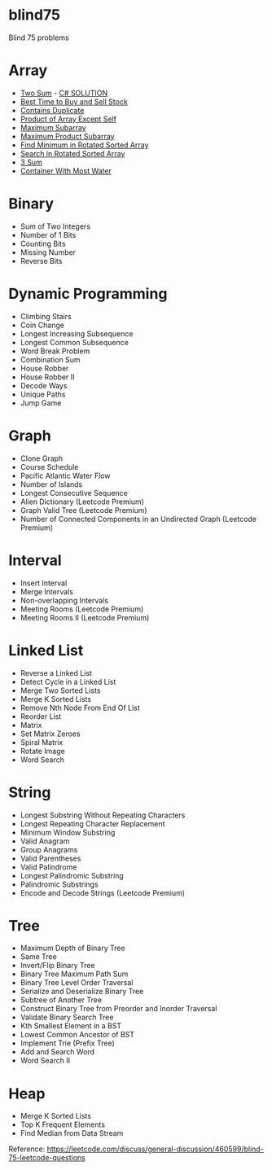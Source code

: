 # blind75
Blind 75 problems

# Array
- [Two Sum](https://leetcode.com/problems/two-sum/) - [C# SOLUTION](https://github.com/nikhildoomra/blind75/blob/main/b01_LC1_two_sum.cs)
- [Best Time to Buy and Sell Stock](https://leetcode.com/problems/best-time-to-buy-and-sell-stock/)
- [Contains Duplicate](https://leetcode.com/problems/contains-duplicate/)
- [Product of Array Except Self](https://leetcode.com/problems/product-of-array-except-self/)
- [Maximum Subarray](https://leetcode.com/problems/maximum-subarray/)
- [Maximum Product Subarray](https://leetcode.com/problems/maximum-product-subarray/)
- [Find Minimum in Rotated Sorted Array](https://leetcode.com/problems/find-minimum-in-rotated-sorted-array/)
- [Search in Rotated Sorted Array](https://leetcode.com/problems/search-in-rotated-sorted-array/)
- [3 Sum](https://leetcode.com/problems/3sum/)
- [Container With Most Water](https://leetcode.com/problems/container-with-most-water/)

# Binary
- Sum of Two Integers
- Number of 1 Bits
- Counting Bits
- Missing Number
- Reverse Bits

# Dynamic Programming
- Climbing Stairs
- Coin Change
- Longest Increasing Subsequence
- Longest Common Subsequence
- Word Break Problem
- Combination Sum
- House Robber
- House Robber II
- Decode Ways
- Unique Paths
- Jump Game

# Graph
- Clone Graph
- Course Schedule
- Pacific Atlantic Water Flow
- Number of Islands
- Longest Consecutive Sequence
- Alien Dictionary (Leetcode Premium)
- Graph Valid Tree (Leetcode Premium)
- Number of Connected Components in an Undirected Graph (Leetcode Premium)

# Interval
- Insert Interval
- Merge Intervals
- Non-overlapping Intervals
- Meeting Rooms (Leetcode Premium)
- Meeting Rooms II (Leetcode Premium)

# Linked List
- Reverse a Linked List
- Detect Cycle in a Linked List
- Merge Two Sorted Lists
- Merge K Sorted Lists
- Remove Nth Node From End Of List
- Reorder List
- Matrix
- Set Matrix Zeroes
- Spiral Matrix
- Rotate Image
- Word Search

# String
- Longest Substring Without Repeating Characters
- Longest Repeating Character Replacement
- Minimum Window Substring
- Valid Anagram
- Group Anagrams
- Valid Parentheses
- Valid Palindrome
- Longest Palindromic Substring
- Palindromic Substrings
- Encode and Decode Strings (Leetcode Premium)

# Tree
- Maximum Depth of Binary Tree
- Same Tree
- Invert/Flip Binary Tree
- Binary Tree Maximum Path Sum
- Binary Tree Level Order Traversal
- Serialize and Deserialize Binary Tree
- Subtree of Another Tree
- Construct Binary Tree from Preorder and Inorder Traversal
- Validate Binary Search Tree
- Kth Smallest Element in a BST
- Lowest Common Ancestor of BST
- Implement Trie (Prefix Tree)
- Add and Search Word
- Word Search II

# Heap
- Merge K Sorted Lists
- Top K Frequent Elements
- Find Median from Data Stream


Reference: https://leetcode.com/discuss/general-discussion/460599/blind-75-leetcode-questions
